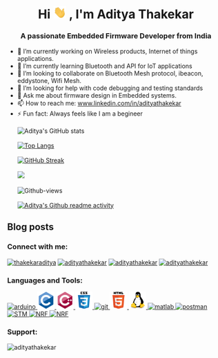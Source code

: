 <h1 align="center">Hi <img src="https://github.com/adityathakekar/adityathakekar/blob/master/wave.gif" width="30px"> , I'm Aditya Thakekar </h1> 
<h3 align="center">A passionate Embedded Firmware Developer from India</h3>

<!--
**adityathakekar/adityathakekar** is a ✨ _special_ ✨ repository because its `README.md` (this file) appears on your GitHub profile.

Here are some ideas to get you started: -->

- 🔭 I’m currently working on Wireless products, Internet of things applications. 
- 🌱 I’m currently learning  Bluetooth and API for IoT applications
- 👯 I’m looking to collaborate on Bluetooth Mesh protocol, ibeacon, eddystone, Wifi Mesh.
- 🤔 I’m looking for help with code debugging and testing standards
- 💬 Ask me about firmware design in Embedded systems. 
- 📫 How to reach me: www.linkedin.com/in/adityathakekar
- ⚡ Fun fact: Always feels like I am a begineer
\
\
![Aditya's GitHub stats](https://github-readme-stats.vercel.app/api/?username=adityathakekar&theme=calm&show_icons=true&count_private=true)
\
\
[![Top Langs](https://github-readme-stats.vercel.app/api/top-langs/?username=adityathakekar&layout=compact&theme=calm)](https://github.com/adityathakekar/github-readme-stats)
\
\
[![GitHub Streak](https://github-readme-streak-stats.herokuapp.com?user=adityathakekar&theme=dark&hide_border=true&date_format=M%20j%5B%2C%20Y%5D&border=DD2727&ring=DD2727)](https://git.io/streak-stats)
\
\
<a href="https://twitter.com/thakekaraditya" ><img src="https://img.shields.io/twitter/follow/thakekaraditya.svg?style=social" /> </a>
\
\
![Github-views](https://komarev.com/ghpvc/?username=adityathakekar)
\
\
[![Aditya's Github readme activity](https://readmegraph.herokuapp.com/graph?username=adityathakekar&theme=react-dark)](https://github.com/adityathakekar/github-readme-activity-graph)

## Blog posts

<!-- BLOG-POST-LIST:START -->
<!-- BLOG-POST-LIST:END -->

<h3 align="left">Connect with me:</h3>
<p align="left">
<a href="https://twitter.com/thakekaraditya" target="blank"><img align="center" src="https://raw.githubusercontent.com/rahuldkjain/github-profile-readme-generator/master/src/images/icons/Social/twitter.svg" alt="thakekaraditya" height="30" width="40" /></a>
<a href="https://linkedin.com/in/adityathakekar" target="blank"><img align="center" src="https://raw.githubusercontent.com/rahuldkjain/github-profile-readme-generator/master/src/images/icons/Social/linked-in-alt.svg" alt="adityathakekar" height="30" width="40" /></a>
<a href="https://medium.com/@adityathakekar" target="blank"><img align="center" src="https://raw.githubusercontent.com/rahuldkjain/github-profile-readme-generator/master/src/images/icons/Social/medium.svg" alt="adityathakekar" height="30" width="40" /></a>
<a href="https://dev.to/adityathakekar" target="blank"><img align="center" src="https://raw.githubusercontent.com/rahuldkjain/github-profile-readme-generator/master/src/images/icons/Social/devto.svg" alt="adityathakekar" height="30" width="40" /></a>
</p>
<h3 align="left">Languages and Tools:</h3>
<p align="left"> <a href="https://www.arduino.cc/" target="_blank" rel="noreferrer"> <img src="https://cdn.worldvectorlogo.com/logos/arduino-1.svg" alt="arduino" width="40" height="40"/> </a> <a href="https://www.cprogramming.com/" target="_blank" rel="noreferrer"> <img src="https://raw.githubusercontent.com/devicons/devicon/master/icons/c/c-original.svg" alt="c" width="40" height="40"/> </a> <a href="https://www.w3schools.com/cpp/" target="_blank" rel="noreferrer"> <img src="https://raw.githubusercontent.com/devicons/devicon/master/icons/cplusplus/cplusplus-original.svg" alt="cplusplus" width="40" height="40"/> </a> <a href="https://www.w3schools.com/css/" target="_blank" rel="noreferrer"> <img src="https://raw.githubusercontent.com/devicons/devicon/master/icons/css3/css3-original-wordmark.svg" alt="css3" width="40" height="40"/> </a> <a href="https://git-scm.com/" target="_blank" rel="noreferrer"> <img src="https://www.vectorlogo.zone/logos/git-scm/git-scm-icon.svg" alt="git" width="40" height="40"/> </a> <a href="https://www.w3.org/html/" target="_blank" rel="noreferrer"> <img src="https://raw.githubusercontent.com/devicons/devicon/master/icons/html5/html5-original-wordmark.svg" alt="html5" width="40" height="40"/>  <a href="https://www.linux.org/" target="_blank" rel="noreferrer"> <img src="https://raw.githubusercontent.com/devicons/devicon/master/icons/linux/linux-original.svg" alt="linux" width="40" height="40"/> </a> <a href="https://www.mathworks.com/" target="_blank" rel="noreferrer"> <img src="https://upload.wikimedia.org/wikipedia/commons/2/21/Matlab_Logo.png" alt="matlab" width="40" height="40"/> </a> <a href="https://postman.com" target="_blank" rel="noreferrer"> <img src="https://www.vectorlogo.zone/logos/getpostman/getpostman-icon.svg" alt="postman" width="40" height="40"/> </a> </a> <a href="https://www.st.com/content/st_com/en.html" target="_blank" rel="noreferrer"> <img src="https://upload.wikimedia.org/wikipedia/en/f/f3/STMicroelectronics_logo.svg" alt="STM" width="40" height="40"/> </a>
<a href="https://www.nordicsemi.com/" target="_blank" rel="noreferrer"> <img src="https://upload.wikimedia.org/wikipedia/commons/2/2c/Nordic_Semiconductor_Company_Logo.svg" alt="NRF" width="40" height="40"/> </a><a href="https://www.bluetooth.com//" target="_blank" rel="noreferrer"> <img src="https://upload.wikimedia.org/wikipedia/commons/d/da/Bluetooth.svg" alt="NRF" width="40" height="40"/> </a>
</p>
<h3 align="left">Support:</h3>
<p><a href="https://www.buymeacoffee.com/adityathakekar"> <img align="left" src="https://cdn.buymeacoffee.com/buttons/v2/default-yellow.png" height="50" width="210" alt="adityathakekar" /></a></p><br><br>
